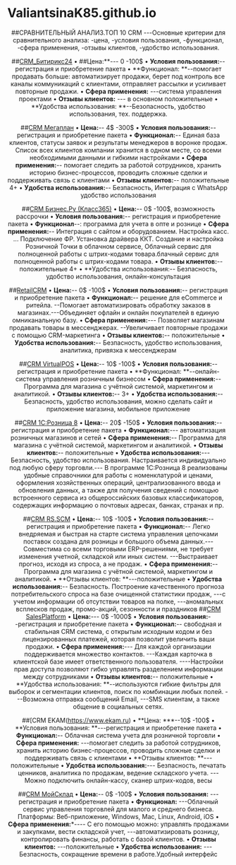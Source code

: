 # ValiantsinaK85.github.io
<html>
<center>

##СРАВНИТЕЛЬНЫЙ АНАЛИЗ.ТОП 10 CRM
---Основные критерии для сравнительного анализа:
-цена,
-условия пользования,
-функционал,
-сфера применения,
-отзывы клиентов,
-удобство использования.

##[CRM_Битирикс24](https://www.bitrix24.by )
• ##Цена:**---  0 -100$
• **Условия пользования:**-- регистрация и приобретение пакета
• **Функционал: **--помогает продавать больше: автоматизирует продажи, берет под контроль все каналы коммуникаций с клиентами, отправляет рассылки и усиливает повторные продажи.
• **Сфера применения:** ---система управления проектами
• **Отзывы клиентов:** --- в основном положительные 
• **Удобства использования: **--Безопасность, удобство использования, тех. поддержка.

##[CRM Мегаплан](https://megaplan.by)
• **Цена:**-- 4$ -300$
• **Условия пользования:**-- регистрация и приобретение пакета
• **Функционал:**-- Единая база клиентов, статусы заявок и результаты менеджеров в воронке продаж.
Список всех клиентов компании хранится в одном месте, со всеми необходимыми данными и гибкими настройками
• **Сфера применения:**-- помогает следить за работой сотрудников, хранить историю бизнес-процессов, проводить сложные сделки и поддерживать связь с клиентами
• **Отзывы клиентов:**-- положительные 4+
• **Удобства использования:**-- Безпасность, Интеграция с WhatsApp
удобство использования

##[CRM Бизнес.Ру (Класс365)](https://online.business.ru)
• **Цена:**-- 0$ -100$, возможность рассрочки
• **Условия пользования:**-- регистрация и приобретение пакета
• **Функционал**--: программа для учета в опте и рознице
• **Сфера применения:**-- Интеграция с сайтом и оборудованием. Настройка касс. ... Подключение ФР. Установка драйвера ККТ. Создание и настройка Розничной Точки в облачном сервисе, Облачный сервис для полноценной работы с штрих-кодами товара.блачный сервис для полноценной работы с штрих-кодами товара.
• **Отзывы клиентов:**-- положительные 4+
• **Удобства использования:-- Безпасность, удобство использования, онлайн-консультация

##[RetailCRM](https://www.retailcrm.ru)
• **Цена:**-- 0$ -100$
• **Условия пользования:**-- регистрация и приобретение пакета
• **Функционал:**-- решение для eCommerce и ритейла. --Помогает автоматизировать обработку заказов в магазинах.---Объединяет офлайн и онлайн покупателей в единую омниканальную базу.
• **Сфера применения:**--- Позволяет магазинам продавать товары в мессенджерах. --Увеличивает повторные продажи с помощью CRM-маркетинга
• **Отзывы клиентов:**-- положительные
• **Удобства использования:**-- Безпасность, удобство использования, аналитика, привязка к мессенджерам

##[CRM VirtualPOS](https://virtualpos.ru/)
• **Цена:**-- 10$ -100$
• **Условия пользования:**-- регистрация и приобретение пакета
• **Функционал: **--онлайн-система управления розничным бизнесом
• **Сфера применения:**-- Программа для магазина с учётной системой, маркетингом и аналитикой.
• **Отзывы клиентов:**-- 3+
• **Удобства использования:**-- Безпасность, удобство использования, можно сделать сайт и приложение магазина, мобильное приложение

##[CRM 1С:Розница 8](https://torg.1c.ru)
• **Цена:**-- 20$ -150$
• **Условия пользования:**-- регистрация и приобретение пакета
• **Функционал:**--- автоматизация розничных магазинов и сетей
• **Сфера применения:**-- Программа для магазина с учётной системой, маркетингом и аналитикой.
• **Отзывы клиентов:**-- положительные
• **Удобства использования:**--- Безпасность, удобство использования. Настраивается индивидуально под любую сферу торговли.--- В программе 1С:Розница 8 реализованы удобные справочники для работы с номенклатурой и ценами, оформления хозяйственных операций, централизованного ввода и обновления данных, а также для получения сведений с помощью встроенного сервиса из общероссийских базовых классификаторов, содержащих информацию о почтовых адресах, банках, странах и пр.

##[CRM RS.SCM](https://retailscm.ru)
• **Цена:**-- 10$ -100$
• **Условия пользования:**-- регистрация и приобретение пакета
• **Функционал:**-- Легко внедряемая и быстрая на старте система управления цепочками поставок создана для розницы и большого объема данных.--- Совместима со всеми торговыми ERP-решениями, не требует изменения учетной, складской или иных систем. ---Выстраивает прогноз, исходя из спроса, а не продаж.
• **Сфера применения:**-- Программа для магазина с учётной системой, маркетингом и аналитикой.
• **Отзывы клиентов: **---положительные
• **Удобства использования:**-- Безпасность. Построение качественного прогноза потребительского спроса на базе очищенной статистики продаж, ---с учетом информации об отсутствии товаров на полке, ---аномальных всплесков продаж, промо-акций, сезонности и праздников ##[CRM SalesPlatform](https://salesplatform.ru/)
• **Цена:**--- 0$ -1000$
• **Условия пользования:**- -регистрация и приобретение пакета
• **Функционал:**-- свободная и стабильная CRM система, с открытым исходным кодом и без лицензированных платежей, которая позволит увеличить ваши продажи.
• **Сфера применения:**--- Для каждой организации поддерживается множество контактов. ---Каждая карточка в клиентской базе имеет ответственного пользователя. ----Настройки прав доступа позволяют гибко управлять разделением информации между сотрудниками
• **Отзывы клиентов:**-- положительные
• **Удобства использования: **--используются гибкие фильтры для выборок и сегментации клиентов, поиск по комбинации любых полей. ---Возможна отправка сообщений Email, ---SMS клиентам, а также общение в социальных сетях.

##[CRM EKAM(https://www.ekam.ru)
• **Цена: ***--10$ -100$
• **Условия пользования: **---регистрация и приобретение пакета
• **Функционал:**-- Облачная система учета для розничной торговли
• **Сфера применения:** ---помогает следить за работой сотрудников, хранить историю бизнес-процессов, проводить сложные сделки и поддерживать связь с клиентами
• **Отзывы клиентов: **---положительные
• **Удобства использования:**--- Безпасность, печатать ценников, аналитика по продажам, ведение складского учета. ---Можно подключить онлайн-кассу, сканер штрих-кодов, весы

##[CRM МойСклад](https://crmindex.ru)
• **Цена:**-- 0$ -100$
• **Условия пользования:** ---регистрация и приобретение пакета
• **Функционал:** ---Облачный сервис управления торговлей для малого и среднего бизнеса. Платформы: Веб-приложение, Windows, Mac, Linux, Android, iOS
• **Сфера применения:***---- С его помощью можно: управлять продажами и закупками, вести складской учет, ---автоматизировать розницу, контролировать финансы, работать с базой клиентов.
• **Отзывы клиентов:** ---положительные
• **Удобства использования:** ---Безпасность, сокращение времени в работе.Удобный интерфейc
</html>

